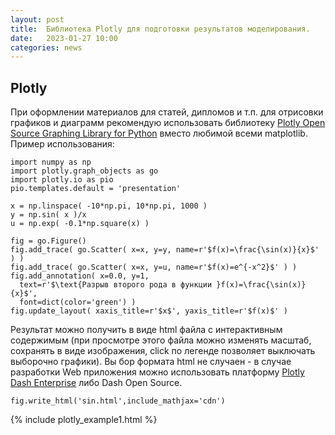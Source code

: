 ```yaml
---
layout: post
title:  Библиотека Plotly для подготовки результатов моделирования.
date:   2023-01-27 10:00
categories: news
---
```



## Plotly

При оформлении материалов для статей, дипломов и т.п. для отрисовки графиков и диаграмм рекомендую использовать библиотеку 
[Plotly Open Source Graphing Library for Python](https://plotly.com/python/) вместо любимой всеми matplotlib. Пример использования:

``````
import numpy as np
import plotly.graph_objects as go
import plotly.io as pio
pio.templates.default = 'presentation'

x = np.linspace( -10*np.pi, 10*np.pi, 1000 )
y = np.sin( x )/x
u = np.exp( -0.1*np.square(x) )

fig = go.Figure()
fig.add_trace( go.Scatter( x=x, y=y, name=r'$f(x)=\frac{\sin(x)}{x}$' ) )
fig.add_trace( go.Scatter( x=x, y=u, name=r'$f(x)=e^{-x^2}$' ) )
fig.add_annotation( x=0.0, y=1, 
  text=r'$\text{Разрыв второго рода в функции }f(x)=\frac{\sin(x)}{x}$', 
  font=dict(color='green') )
fig.update_layout( xaxis_title=r'$x$', yaxis_title=r'$f(x)$' )
``````
Результат можно получить в виде html файла с интерактивным содержимым (при просмотре этого файла можно изменять масштаб, сохранять в виде изображения, click по легенде позволяет выключать выборочно графики). Вы бор формата html не случаен - в случае разработки Web приложения можно использовать платформу [Plotly Dash Enterprise]( https://plotly.com/dash/) либо Dash Open Source.

``````
fig.write_html('sin.html',include_mathjax='cdn')
``````

{% include plotly_example1.html %}




